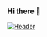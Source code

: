 ### Hi there 👋
[![Header](https://raw.githubusercontent.com/MartinHeinz/IDumpCracks/IDumpCracks/readme_header.png "Header")](https://some-url.dev/)

<!--
**IDumpCracks/IDumpCracks** is a ✨ _special_ ✨ repository because its `README.md` (this file) appears on your GitHub profile.

Here are some ideas to get you started:

- 🔭 I’m currently working on ...
- 🌱 I’m currently learning ...
- 👯 I’m looking to collaborate on ...
- 🤔 I’m looking for help with ...
- 💬 Ask me about ...
- 📫 How to reach me: ...
- 😄 Pronouns: ...
- ⚡ Fun fact: ...
-->
